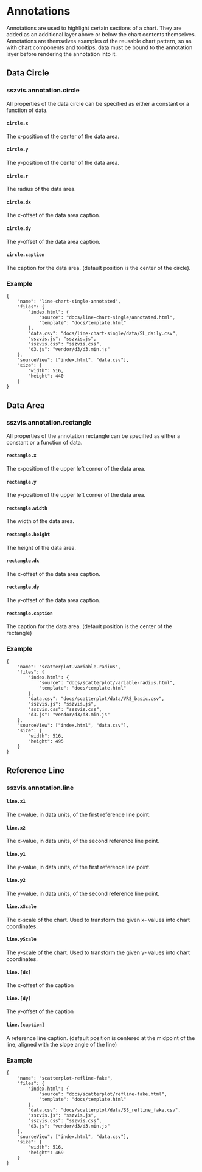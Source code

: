 # Annotations

Annotations are used to highlight certain sections of a chart. They are added as an additional layer above or below the chart contents themselves. Annotations are themselves examples of the reusable chart pattern, so as with chart components and tooltips, data must be bound to the annotation layer before rendering the annotation into it.

## Data Circle

### sszvis.annotation.circle

All properties of the data circle can be specified as either a constant or a function of data.

#### `circle.x`

The x-position of the center of the data area.

#### `circle.y`

The y-position of the center of the data area.

#### `circle.r`

The radius of the data area.

#### `circle.dx`

The x-offset of the data area caption.

#### `circle.dy`

The y-offset of the data area caption.

#### `circle.caption`

The caption for the data area. (default position is the center of the circle).

### Example

```project
{
    "name": "line-chart-single-annotated",
    "files": {
        "index.html": {
            "source": "docs/line-chart-single/annotated.html",
            "template": "docs/template.html"
        },
        "data.csv": "docs/line-chart-single/data/SL_daily.csv",
        "sszvis.js": "sszvis.js",
        "sszvis.css": "sszvis.css",
        "d3.js": "vendor/d3/d3.min.js"
    },
    "sourceView": ["index.html", "data.csv"],
    "size": {
        "width": 516,
        "height": 440
    }
}
```


## Data Area

### sszvis.annotation.rectangle

All properties of the annotation rectangle can be specified as either a constant or a function of data.

#### `rectangle.x`

The x-position of the upper left corner of the data area.

#### `rectangle.y`

The y-position of the upper left corner of the data area.

#### `rectangle.width`

The width of the data area.

#### `rectangle.height`

The height of the data area.

#### `rectangle.dx`

The x-offset of the data area caption.

#### `rectangle.dy`

The y-offset of the data area caption.

#### `rectangle.caption`

The caption for the data area. (default position is the center of the rectangle)

### Example

```project
{
    "name": "scatterplot-variable-radius",
    "files": {
        "index.html": {
            "source": "docs/scatterplot/variable-radius.html",
            "template": "docs/template.html"
        },
        "data.csv": "docs/scatterplot/data/VRS_basic.csv",
        "sszvis.js": "sszvis.js",
        "sszvis.css": "sszvis.css",
        "d3.js": "vendor/d3/d3.min.js"
    },
    "sourceView": ["index.html", "data.csv"],
    "size": {
        "width": 516,
        "height": 495
    }
}
```


## Reference Line

### sszvis.annotation.line

#### `line.x1`

The x-value, in data units, of the first reference line point.

#### `line.x2`

The x-value, in data units, of the second reference line point.

#### `line.y1`

The y-value, in data units, of the first reference line point.

#### `line.y2`

The y-value, in data units, of the second reference line point.

#### `line.xScale`

The x-scale of the chart. Used to transform the given x- values into chart coordinates.

#### `line.yScale`

The y-scale of the chart. Used to transform the given y- values into chart coordinates.

#### `line.[dx]`

The x-offset of the caption

#### `line.[dy]`

The y-offset of the caption

#### `line.[caption]`

A reference line caption. (default position is centered at the midpoint of the line, aligned with the slope angle of the line)

### Example

```project
{
    "name": "scatterplot-refline-fake",
    "files": {
        "index.html": {
            "source": "docs/scatterplot/refline-fake.html",
            "template": "docs/template.html"
        },
        "data.csv": "docs/scatterplot/data/SS_refline_fake.csv",
        "sszvis.js": "sszvis.js",
        "sszvis.css": "sszvis.css",
        "d3.js": "vendor/d3/d3.min.js"
    },
    "sourceView": ["index.html", "data.csv"],
    "size": {
        "width": 516,
        "height": 469
    }
}
```
